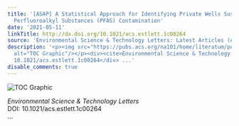 ```yaml
---
title: '[ASAP] A Statistical Approach for Identifying Private Wells Susceptible to
  Perfluoroalkyl Substances (PFAS) Contamination'
date: '2021-05-11'
linkTitle: http://dx.doi.org/10.1021/acs.estlett.1c00264
source: 'Environmental Science & Technology Letters: Latest Articles (ACS Publications)'
description: '<p><img src="https://pubs.acs.org/na101/home/literatum/publisher/achs/journals/content/estlcu/0/estlcu.ahead-of-print/acs.estlett.1c00264/20210511/images/medium/ez1c00264_0003.gif"
  alt="TOC Graphic"/></p><div><cite>Environmental Science & Technology Letters</cite></div><div>DOI:
  10.1021/acs.estlett.1c00264</div> ...'
disable_comments: true
---
```

<p><img src="https://pubs.acs.org/na101/home/literatum/publisher/achs/journals/content/estlcu/0/estlcu.ahead-of-print/acs.estlett.1c00264/20210511/images/medium/ez1c00264_0003.gif" alt="TOC Graphic"/></p><div><cite>Environmental Science & Technology Letters</cite></div><div>DOI: 10.1021/acs.estlett.1c00264</div> ...